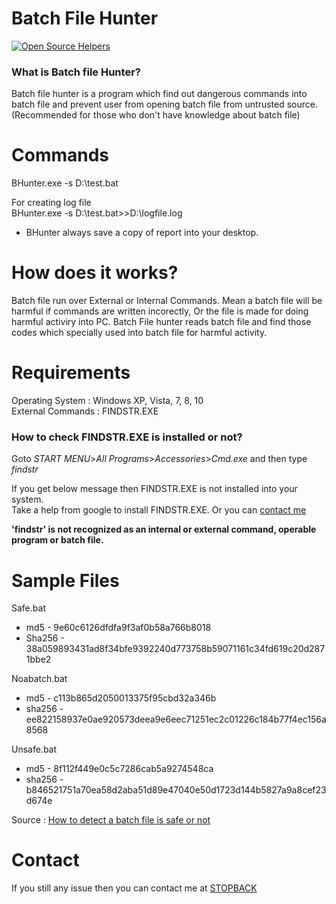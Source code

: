 # Batch File Hunter
[![Open Source Helpers](https://www.codetriage.com/biltudas1/batchfilehunter/badges/users.svg)](https://www.codetriage.com/biltudas1/batchfilehunter)
### What is Batch file Hunter?  
Batch file hunter is a program which find out dangerous commands into batch file and prevent user from opening batch file from untrusted source. (Recommended for those who don't have knowledge about batch file)

# Commands
BHunter.exe -s D:\test.bat

For creating log file  
BHunter.exe -s D:\test.bat>>D:\logfile.log

* BHunter always save a copy of report into your desktop.

# How does it works?
Batch file run over External or Internal Commands. Mean a batch file will be harmful if commands are written incorectly, Or the file is made for doing harmful activiry into PC. Batch File hunter reads batch file and find those codes which specially used into batch file for harmful activity.

# Requirements

Operating System : Windows XP, Vista, 7, 8, 10  
External Commands : FINDSTR.EXE

### How to check FINDSTR.EXE is installed or not?
Goto *START MENU*>*All Programs*>*Accessories*>*Cmd.exe* and then type *findstr*  

If you get below message then FINDSTR.EXE is not installed into your system.  
Take a help from google to install FINDSTR.EXE. Or you can [contact me](#Contact)  

****'findstr' is not recognized as an internal or external command, operable program or batch file.****

# Sample Files

Safe.bat  
* md5    - 9e60c6126dfdfa9f3af0b58a766b8018
* Sha256 - 38a059893431ad8f34bfe9392240d773758b59071161c34fd619c20d2871bbe2

Noabatch.bat
* md5    - c113b865d2050013375f95cbd32a346b
* sha256 - ee822158937e0ae920573deea9e6eec71251ec2c01226c184b77f4ec156a8568

Unsafe.bat
* md5    - 8f112f449e0c5c7286cab5a9274548ca
* sha256 - b846521751a70ea58d2aba51d89e47040e50d1723d144b5827a9a8cef23d674e


Source : [How to detect a batch file is safe or not](https://www.stopback.tk/2020/11/how-to-know-that-batch-file-is-safe-or.html)

# Contact
If you still any issue then you can contact me at [STOPBACK](https://www.stopback.tk/p/contact-us.html)

